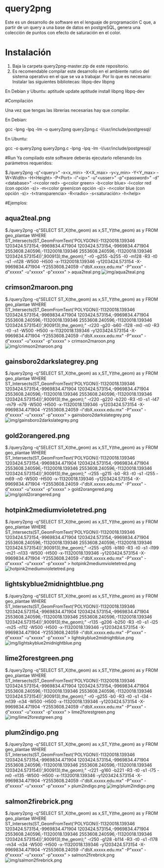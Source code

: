 # query2png
Este es un desarrollo de software en el lenguaje de programación C que, a partir de un query a una base de datos en postgreSQL, genera una colección de puntos con efecto de saturación en el color.
# Instalación
1. Baja la carpeta query2png-master.zip de este repositorio.
2. Es recomendable compilar este desarrollo en el ambiente nativo del sistema operativo en el que se va a trabajar. Por lo que es necesario:
Instalar las siguientes bibliotecas:
libpq-dev
libpng

En Debian y Ubuntu:
aptitude update
aptitude install libpng libpq-dev

#Compilación

Una vez que tengas las librerías necesarias hay que compilar.

En Debian:

gcc -lpng -lpq -lm -o query2png query2png.c -I/usr/include/postgresql/

En Ubuntu:

gcc -o query2png query2png.c -lpng -lpq -lm -I/usr/include/postgresql/

#Run
Ya compilado este software deberás ejecutarlo rellenando los parámetros requeridos:

$./query2png -q"\<query\>" -x\<x_min\> -X\<X_max\> -y\<y_min\> -Y\<Y_max\> -W\<Width\> -H\<Height\> -P\<Port\> -i"\<ip\>" -u"\<usser\>" -p"\<password\>" -d"\<database\>" 
-r\<color red\> -g\<color green\> -b\<color blue\> -l\<color red (con opción -s)\> -m\<color green\(con opción -s)> -n\<color blue (con opción -s)\> -t\<transparencia\> -R\<radio\> -s\<saturación\> -h\<help\> 

#Ejemplos:

## aqua2teal.png

$./query2png -q"SELECT ST_X(the_geom) as x,ST_Y(the_geom) as y FROM geo_plantae WHERE ST_Intersects(ST_GeomFromText('POLYGON((-11320018.139346 1203424.573154,-9969834.471904 1203424.573154,-9969834.471904 2553608.240596,-11320018.139346 2553608.240596,-11320018.139346 1203424.573154))',900913),the_geom);" -r0 -g255 -b255 -l0 -m128 -R3 -t0 -s1 -n128 -W500 -H500 -x-11320018.139346 -y1203424.573154 -X-9969834.471904 -Y2553608.24059 -i"dbX.xxxxx.edu.mx" -P"xxxx" -d"xxxxx" -u"xxxxx" -p"xxxxx" > aqua2teal.png
![img/aqua2teal.png](img/aqua2teal.png)


## crimson2maroon.png

$./query2png -q"SELECT ST_X(the_geom) as x,ST_Y(the_geom) as y FROM geo_plantae WHERE ST_Intersects(ST_GeomFromText('POLYGON((-11320018.139346 1203424.573154,-9969834.471904 1203424.573154,-9969834.471904 2553608.240596,-11320018.139346 2553608.240596,-11320018.139346 1203424.573154))',900913),the_geom);" -r220 -g20 -b60 -l128 -m0 -n0 -R3 -t0 -s1 -W500 -H500 -x-11320018.139346 -y1203424.573154 -X-9969834.471904 -Y2553608.24059 -i"dbX.xxxxx.edu.mx" -P"xxxx" -d"xxxxx" -u"xxxxx" -p"xxxxx" > crimson2maroon.png
![img/crimson2maroon.png](img/crimson2maroon.png)


## gainsboro2darkslategrey.png

$./query2png -q"SELECT ST_X(the_geom) as x,ST_Y(the_geom) as y FROM geo_plantae WHERE ST_Intersects(ST_GeomFromText('POLYGON((-11320018.139346 1203424.573154,-9969834.471904 1203424.573154,-9969834.471904 2553608.240596,-11320018.139346 2553608.240596,-11320018.139346 1203424.573154))',900913),the_geom);" -r220 -g220 -b220 -R3 -t0 -s1 -l47 -m79 -n79 -W500 -H500 -x-11320018.139346 -y1203424.573154 -X-9969834.471904 -Y2553608.24059 -i"dbX.xxxxx.edu.mx" -P"xxxx" -d"xxxxx" -u"xxxxx" -p"xxxxx" > gainsboro2darkslategrey.png
![img/gainsboro2darkslategrey.png](img/gainsboro2darkslategrey.png)


## gold2orangered.png

$./query2png -q"SELECT ST_X(the_geom) as x,ST_Y(the_geom) as y FROM geo_plantae WHERE ST_Intersects(ST_GeomFromText('POLYGON((-11320018.139346 1203424.573154,-9969834.471904 1203424.573154,-9969834.471904 2553608.240596,-11320018.139346 2553608.240596,-11320018.139346 1203424.573154))',900913),the_geom);" -r255 -g215 -b0 -R3 -t0 -s1 -l255 -m69 -n0 -W500 -H500 -x-11320018.139346 -y1203424.573154 -X-9969834.471904 -Y2553608.24059 -i"dbX.xxxxx.edu.mx" -P"xxxx" -d"xxxxx" -u"xxxxx" -p"xxxxx" > gold2orangered.png
![img/gold2orangered.png](img/gold2orangered.png)


## hotpink2mediumvioletetred.png

$./query2png -q"SELECT ST_X(the_geom) as x,ST_Y(the_geom) as y FROM geo_plantae WHERE ST_Intersects(ST_GeomFromText('POLYGON((-11320018.139346 1203424.573154,-9969834.471904 1203424.573154,-9969834.471904 2553608.240596,-11320018.139346 2553608.240596,-11320018.139346 1203424.573154))',900913),the_geom);" -r255 -g105 -b180 -R3 -t0 -s1 -l199 -m21 -n133 -W500 -H500 -x-11320018.139346 -y1203424.573154 -X-9969834.471904 -Y2553608.24059 -i"dbX.xxxxx.edu.mx" -P"xxxx" -d"xxxxx" -u"xxxxx" -p"xxxxx" > hotpink2mediumvioletetred.png
![hotpink2mediumvioletetred.png](hotpink2mediumvioletetred.png)


## lightskyblue2midnightblue.png

$./query2png -q"SELECT ST_X(the_geom) as x,ST_Y(the_geom) as y FROM geo_plantae WHERE ST_Intersects(ST_GeomFromText('POLYGON((-11320018.139346 1203424.573154,-9969834.471904 1203424.573154,-9969834.471904 2553608.240596,-11320018.139346 2553608.240596,-11320018.139346 1203424.573154))',900913),the_geom);" -r135 -g206 -b250 -R3 -t0 -s1 -l25 -m25 -n112 -W500 -H500 -x-11320018.139346 -y1203424.573154 -X-9969834.471904 -Y2553608.24059 -i"dbX.xxxxx.edu.mx" -P"xxxx" -d"xxxxx" -u"xxxxx" -p"xxxxx" > lightskyblue2midnightblue.png
![img/lightskyblue2midnightblue.png](img/lightskyblue2midnightblue.png)


## lime2forestgreen.png

$./query2png -q"SELECT ST_X(the_geom) as x,ST_Y(the_geom) as y FROM geo_plantae WHERE ST_Intersects(ST_GeomFromText('POLYGON((-11320018.139346 1203424.573154,-9969834.471904 1203424.573154,-9969834.471904 2553608.240596,-11320018.139346 2553608.240596,-11320018.139346 1203424.573154))',900913),the_geom);" -r0 -g255 -b0 -R3 -t0 -s1 -l34 -m139 -n34 -W500 -H500 -x-11320018.139346 -y1203424.573154 -X-9969834.471904 -Y2553608.24059 -i"dbX.xxxxx.edu.mx" -P"xxxx" -d"xxxxx" -u"xxxxx" -p"xxxxx" > lime2forestgreen.png
![img/lime2forestgreen.png](img/lime2forestgreen.png)


## plum2indigo.png

$./query2png -q"SELECT ST_X(the_geom) as x,ST_Y(the_geom) as y FROM geo_plantae WHERE ST_Intersects(ST_GeomFromText('POLYGON((-11320018.139346 1203424.573154,-9969834.471904 1203424.573154,-9969834.471904 2553608.240596,-11320018.139346 2553608.240596,-11320018.139346 1203424.573154))',900913),the_geom);" -r221 -g160 -b221 -R3 -t0 -s1 -l75 -m0 -n135 -W500 -H500 -x-11320018.139346 -y1203424.573154 -X-9969834.471904 -Y2553608.24059 -i"dbX.xxxxx.edu.mx" -P"xxxx" -d"xxxxx" -u"xxxxx" -p"xxxxx" > plum2indigo.png
![img/plum2indigo.png](img/plum2indigo.png)


## salmon2firebrick.png 

$./query2png -q"SELECT ST_X(the_geom) as x,ST_Y(the_geom) as y FROM geo_plantae WHERE ST_Intersects(ST_GeomFromText('POLYGON((-11320018.139346 1203424.573154,-9969834.471904 1203424.573154,-9969834.471904 2553608.240596,-11320018.139346 2553608.240596,-11320018.139346 1203424.573154))',900913),the_geom);" -r250 -g128 -b114 -R3 -t0 -s1 -l178 -m34 -n34 -W500 -H500 -x-11320018.139346 -y1203424.573154 -X-9969834.471904 -Y2553608.24059 -i"dbX.xxxxx.edu.mx" -P"xxxx" -d"xxxxx" -u"xxxxx" -p"xxxxx" > salmon2firebrick.png
![img/salmon2firebrick.png](img/salmon2firebrick.png)
